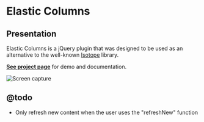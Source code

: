 Elastic Columns
===============

## Presentation

Elastic Columns is a jQuery plugin that was designed to be used as an alternative to the well-known [Isotope](isotope.metafizzy.co) library.

**[See project page](http://johansatge.github.io/elastic-columns/)** for demo and documentation.

![Screen capture](https://raw.github.com/johansatge/elastic-columns/master/screenshot.png)

## @todo

* Only refresh new content when the user uses the "refreshNew" function